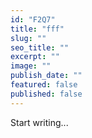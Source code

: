 ```yaml
---
id: "F2Q7"
title: "fff"
slug: ""
seo_title: ""
excerpt: ""
image: ""
publish_date: ""
featured: false
published: false
---
```


Start writing...